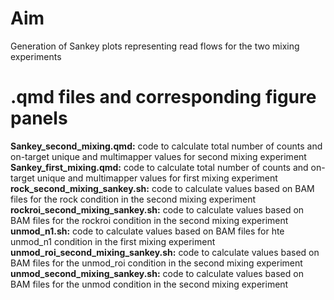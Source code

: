 # Aim
Generation of Sankey plots representing read flows for the two mixing experiments
 
# .qmd files and corresponding figure panels
**Sankey_second_mixing.qmd:** code to calculate total number of counts and on-target unique and multimapper values for second mixing experiment
**Sankey_first_mixing.qmd:** code to calculate total number of counts and on-target unique and multimapper values for first mixing experiment
**rock_second_mixing_sankey.sh:** code to calculate values based on BAM files for the rock condition in the second mixing experiment 
**rockroi_second_mixing_sankey.sh:** code to calculate values based on BAM files for the rockroi condition in the second mixing experiment                        
**unmod_n1.sh:** code to calculate values based on BAM files for hte unmod_n1 condition in the first mixing experiment
**unmod_roi_second_mixing_sankey.sh:** code to calculate values based on BAM files for the unmod_roi condition in the second mixing experiment
**unmod_second_mixing_sankey.sh:** code to calculate values based on BAM files for the unmod condition in the second mixing experiment
 

